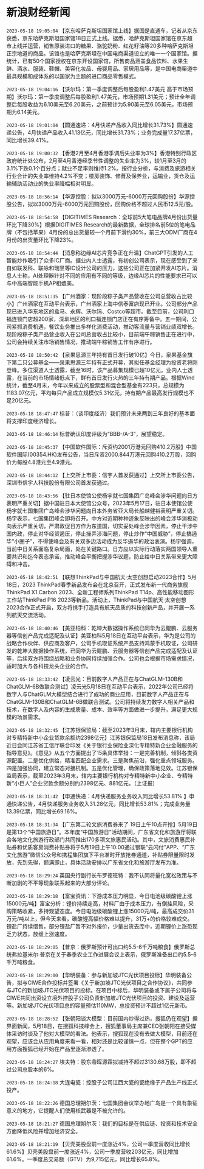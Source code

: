 # 新浪财经新闻
`2023-05-18 19:05:04` 【京东哈萨克斯坦国家馆上线】据国是直通车，记者从京东获悉，京东哈萨克斯坦国家馆18日正式上线。据悉，哈萨克斯坦国家馆在京东超市上线并运营，销售原装进口的糖果、骆驼奶粉、红花籽油等20多种哈萨克斯坦正宗地道的商品。该馆也是哈萨克斯坦在中国电商渠道设立的唯一一个国家馆。据统计，已有50个国家授权在京东开设国家馆，所售商品涵盖食品饮料、水果生鲜、酒水、服装、鞋帽、美容化妆品、母婴用品、家居用品等，是中国电商渠道中最具规模和成体系的以国家为主题的进口商品零售模式。

`2023-05-18 19:04:16` 【沃尔玛：第一季度调整后每股盈利1.47美元 高于市场预期】沃尔玛：第一季度调整后每股盈利1.47美元，市场预期1.31美元；预计全年调整后每股收益为6.10美元至6.20美元，之前预计为5.90美元至6.05美元，市场预期为6.14美元。

`2023-05-18 19:01:04` 【圆通速递：4月快递产品收入同比增长31.73%】圆通速递公告，4月快递产品收入41.13亿元，同比增长31.73%；业务完成量17.37亿票，同比增长39.41%。

`2023-05-18 19:00:32` 【香港2月至4月香港季调后失业率为3%】香港特别行政区政府统计处公布，2月至4月香港经季节性调整的失业率为3%，较1月至3月的3.1%下跌0.1个百分点；就业不足率则维持1.2%。按行业分析，与消费及旅游相关行业合计的失业率维持4.2%不变；楼房装饰、修葺及保养业，运输业，货仓及运输辅助活动业的失业率降幅相对明显。

`2023-05-18 18:56:14` 【华源控股：拟以3000万元-6000万元回购股份】华源控股公告，拟以3000万元-6000万元回购股份，回购价格不超过人民币12.5元/股。

`2023-05-18 18:54:58` 【DIGITIMES Research：全球前5大笔电品牌4月份出货量环比下降30%】根据DIGITIMES Research的最新数据，全球排名前5位的笔电品牌（不包括苹果）4月份的总出货量较一个月前下滑约30%，前三大ODM厂商在4月份的出货量环比下降23%。

`2023-05-18 18:54:44` 【消息称边缘AI芯片竞争正在升温】ChatGPT引发的人工智能炒作吸引了众多IC厂商。据业内人士透露，有初创公司表示，现在感受到了来自如联发科、联咏和瑞昱等IC设计公司的压力，这些公司正在加紧开发AI芯片。消息人士称，AI处理器针对不同的应用有不同的等级，边缘AI芯片的性能要求已可以与中高端智能手机AP相媲美。

`2023-05-18 18:51:35` 【广州酒家：现阶段粽子类产品营收在公司总营收占比较小】广州酒家在互动平台表示，广州酒家上海中信泰富店现已开业。公司部分产品现已进入华东地区的盒马、永辉、沃尔玛、Costco等超市。截至目前，公司利口福连锁门店超200家，深圳地区的利口福连锁门店正在有序筹备中。五一期间，公司紧抓消费机遇，餐饮业务推出多样化消费活动，推动客流量与营销业绩双增长。现阶段粽子类产品营业收入在公司总营收占比较小，目前端午粽销售正在进行中，公司会持续关注市场销售情况，推动端午粽销售工作有序进行。

`2023-05-18 18:50:42` 【泉果思源三年持有首日发行破10亿】今日，泉果基金旗下第二只公募基金——泉果思源三年持有正式开募，其拟任基金经理为投资老将刚登峰。多位渠道人士透露，截至16时，该产品募集规模已超10亿元。业内人士透露，在当前的市场情绪低点下，鲜有首日发行火热的三年持有期产品。根据Wind统计，截至4月末，今年以来成立的股票型和混合型基金有223只，总规模为1183.07亿元，平均每只产品成立规模仅5.31亿元，持有期产品最高发行规模也不足20亿元。

`2023-05-18 18:47:47` 标普：（谈印度经济）我们预计未来两到三年良好的基本面将支撑印度经济增长。

`2023-05-18 18:46:14` 标普确认印度评级为“BBB-/A-3”，展望稳定。

`2023-05-18 18:45:37` 【中国软件国际：斥资约2001万港元回购410.2万股】中国软件国际(00354.HK)发布公告，当日斥资2000.844万港元回购410.2万股，回购价为每股4.8港元至4.9港元。

`2023-05-18 18:44:12` 【上交所上市委：信宇人首发获通过】上交所上市委公告，深圳市信宇人科技股份有限公司首发获通过。

`2023-05-18 18:43:56` 【驻日本使馆公使杨宇就七国集团广岛峰会涉华问题向日方表明严重关切】据中国驻日本大使馆公众号，2023年5月17日，驻日本使馆公使杨宇就七国集团广岛峰会涉华问题向日本外务省亚大局长船越健裕表明严重关切。杨宇表示，七国集团峰会即将召开。中方对近期种种迹象反映出的峰会涉华消极动向表示严重关切，严肃敦促日方作为东道国，切实妥处峰会涉华因素，停止干涉中国内政，停止对华经贸遏压，停止操弄涉海问题，停止炒作“中国威胁”，停止搞遏华“小圈子”，不得使峰会及有关双多边活动成为反华遏华的政治表演。杨宇强调，当前中日关系面临复杂局面，处在关键路口。日方应以实际行动落实两国领导人重要共识和迄今表态承诺，推动峰会平衡把握涉华议题，防止给中日关系带来更大障碍和冲击。

`2023-05-18 18:42:51` 【联想ThinkPad与中国航天·太空创想启动2023合作】5月18日，2023 ThinkPad春季新品发布会在北京召开，正式发布新一代商务旗舰ThinkPad X1 Carbon 2023、全新工程师系列ThinkPad T14p、高性能移动图形工作站ThinkPad P16 2023等新品。活动上，ThinkPad与中国航天·太空创想2023合作正式开启，双方将携手打造具有航天品质的科技创新产品，并开展一系列航天交流活动。

`2023-05-18 18:40:46` 【美亚柏科：乾坤大数据操作系统已同华为云鲲鹏、云服务器等信创产品完成适配及认证】美亚柏科5月18日在互动平台表示，华为是公司的战略合作伙伴、供应商及客户，公司手机取证系统产品支持鸿蒙手机取证，公司研发的乾坤大数据操作系统，已同华为云鲲鹏、云服务器等信创产品完成适配及认证等，后续双方将围绕战略和业务协同持续加强合作。公司也会根据市场需求情况，适时加大与各科技龙头企业的合作。

`2023-05-18 18:33:42` 【凌云光：目前数字人产品正在与ChatGLM-130B和ChatGLM-6B做联合测试】凌云光5月18日在互动平台表示，2022年公司已经将数字人与ChatGLM大模型结合进行了成功的商业应用，目前数字人产品正在与ChatGLM-130B和ChatGLM-6B做联合测试。公司将持续发力数字人相关产品和技术，在数字人及内容的生成质量、成本、效率等方面做进一步提升，满足更大规模的场景需求。

`2023-05-18 18:32:45` 【江苏银保监局：截至2023年3月末，辖内主要银行机构对专精特新中小企业贷款余额约2398亿元】江苏银保监局18日发布消息称，该局近日会同江苏省工信厅联合印发《关于银行业保险业深化专精特新企业金融服务的指导意见》。《意见》从五个方面提出了15条具体举措：一是完善机制，倾斜各类资源配置。二是优化供给，精准匹配企业需求。三是聚焦前沿，强化重点领域服务。四是加强协同，建立常态对接机制。五是优化管理，确保政策落地见效。江苏银保监局表示，截至2023年3月末，辖内主要银行机构对专精特新中小企业、专精特新“小巨人”企业贷款余额分别约2398亿元、881亿元。（上证报）

`2023-05-18 18:31:42` 【申通快递：4月快递服务业务收入同比增长53.81% 】申通快递公告，4月快递服务业务收入31.28亿元，同比增长53.81%；完成业务量13.39亿票，同比增长69.16%。

`2023-05-18 18:31:34` 【广东第二轮文旅消费券来了 19日上午10点开抢】5月19日是第13个“中国旅游日”。本年度“中国旅游日”活动期间，广东省文化和旅游厅将联合各地文化旅游行政部门共同推出170多项文旅惠民活动。其中，文旅消费惠民补贴券和优质客房消费补贴券将于5月19日上午10:00通过银联“云闪付”APP、“广东文化旅游”微信公众号和携程集团旗下平台准时开放抢券通道，补贴券限量限时发放，先到先得，额满即止，具体活动安排以广东省文化和旅游厅发布为准。

`2023-05-18 18:29:24` 英国央行副行长布罗德班特：我不认同将量化宽松政策与不断加剧的不平等现象联系起来的大部分评论。

`2023-05-18 18:29:18` 【富宝资讯：下游成本压力明显，今日电池级碳酸锂上涨15000元/吨】富宝分析：锂价持续走高，材料厂由于成本压力，有倒挂风险，采购策略收紧，多持观望态度。今日电池级碳酸锂上涨15000元/吨，最高成交价31万元/吨以上，但今天来看，碳酸锂高幅价格难以提升，31万+的价格较难成交。锂盐厂持续惜售，部分锂盐厂暂不对外报价，少量出货去库中，近期锂价上涨恐现乏力状态，放缓上涨速度。

`2023-05-18 18:29:05`   【普京：俄罗斯预计可出口约5.5-6千万吨粮食】俄罗斯总统弗拉基米尔∙普京在关于春季农业工作进展会议上表示，俄罗斯准备出口约5.5-6千万吨粮食。

`2023-05-18 18:29:00`   【华明装备：参与新加坡JTC光伏项目投标】华明装备公告，拟与CIWE合作投标并签署《关于新加坡JTC光伏项目之合作协议》，共同参与JTC的新加坡JTC光伏项目的投标。在项目中标后，华明装备或下属子公司将与CIWE共同出资设立境外控股子公司负责新加坡JTC光伏项目的投资、建设及运营等。新加坡JTC光伏项目总的容量预估110MW，总投资预计不超过1亿元新币。

`2023-05-18 18:28:52` 【张朝阳谈大模型：目前国内炒得过热，搜狐仍在观望】据界面新闻，5月18日，在搜狐科技峰会上，搜狐董事局主席兼CEO张朝阳在接受媒体采访时谈及了他对大模型的看法。他表示，搜狐现在没有去做大模型，目前还在观望，应该会从应用角度来看一看，相对还是比较谨慎一点，但在整个GPT的应用方面搜狐已经开始在产品里逐渐渗透了。

`2023-05-18 18:24:27`   埃夫特：股东鼎晖源霖拟减持不超过3130.68万股，即不超过公司总股本的6%。

`2023-05-18 18:24:18`   大连电瓷：控股子公司江西大瓷的瓷绝缘子产品生产线正式投产。

`2023-05-18 18:22:26` 德国总理朔尔茨：七国集团会议举办地广岛是一个具有象征意义的地方，它提醒人们使用核武器是不被允许的。

`2023-05-18 18:21:27` 德国总理朔尔茨：我们的目标是在供应链、投资和技术安全方面降低风险并增加经济安全。

`2023-05-18 18:21:19` 【贝壳美股盘前一度涨近4%，公司一季度营收同比增长61.6%】贝壳美股盘前一度涨近4%，公司一季度营收203亿元，同比增加61.6%。一季度总交易额（GTV）为9,715亿元，同比增长65.8%。

